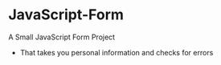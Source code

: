 # JavaScript-Form
A Small JavaScript Form Project
- That takes you personal information and checks for errors
